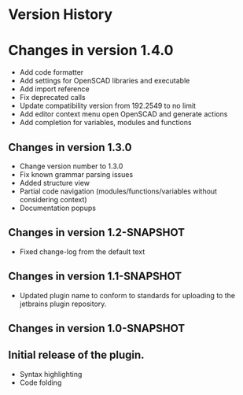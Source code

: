 Version History
===============

# Changes in version 1.4.0

* Add code formatter
* Add settings for OpenSCAD libraries and executable
* Add import reference
* Fix deprecated calls
* Update compatibility version from 192.2549 to no limit
* Add editor context menu open OpenSCAD and generate actions
* Add completion for variables, modules and functions

## Changes in version 1.3.0

* Change version number to 1.3.0
* Fix known grammar parsing issues
* Added structure view
* Partial code navigation (modules/functions/variables without considering context)
* Documentation popups

## Changes in version 1.2-SNAPSHOT

* Fixed change-log from the default text

## Changes in version 1.1-SNAPSHOT

* Updated plugin name to conform to standards for uploading to the jetbrains plugin repository.

## Changes in version 1.0-SNAPSHOT

## Initial release of the plugin.

*   Syntax highlighting
*   Code folding
